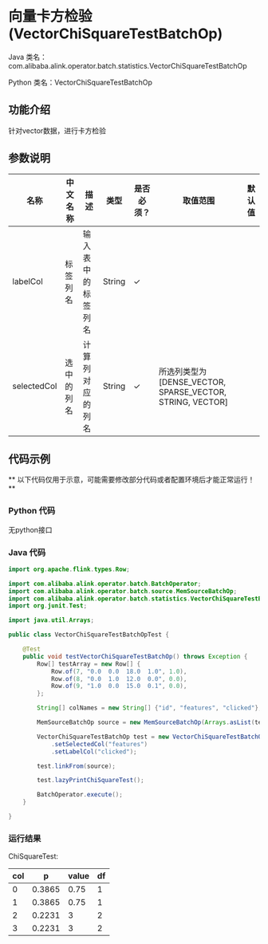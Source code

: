 # 向量卡方检验 (VectorChiSquareTestBatchOp)
Java 类名：com.alibaba.alink.operator.batch.statistics.VectorChiSquareTestBatchOp

Python 类名：VectorChiSquareTestBatchOp


## 功能介绍

针对vector数据，进行卡方检验

## 参数说明

| 名称 | 中文名称 | 描述 | 类型 | 是否必须？ | 取值范围 | 默认值 |
| --- | --- | --- | --- | --- | --- | --- |
| labelCol | 标签列名 | 输入表中的标签列名 | String | ✓ |  |  |
| selectedCol | 选中的列名 | 计算列对应的列名 | String | ✓ | 所选列类型为 [DENSE_VECTOR, SPARSE_VECTOR, STRING, VECTOR] |  |



## 代码示例

** 以下代码仅用于示意，可能需要修改部分代码或者配置环境后才能正常运行！**

### Python 代码
无python接口
 
### Java 代码
```java
import org.apache.flink.types.Row;

import com.alibaba.alink.operator.batch.BatchOperator;
import com.alibaba.alink.operator.batch.source.MemSourceBatchOp;
import com.alibaba.alink.operator.batch.statistics.VectorChiSquareTestBatchOp;
import org.junit.Test;

import java.util.Arrays;

public class VectorChiSquareTestBatchOpTest {

	@Test
	public void testVectorChiSquareTestBatchOp() throws Exception {
		Row[] testArray = new Row[] {
			Row.of(7, "0.0  0.0  18.0  1.0", 1.0),
			Row.of(8, "0.0  1.0  12.0  0.0", 0.0),
			Row.of(9, "1.0  0.0  15.0  0.1", 0.0),
		};

		String[] colNames = new String[] {"id", "features", "clicked"};

		MemSourceBatchOp source = new MemSourceBatchOp(Arrays.asList(testArray), colNames);

		VectorChiSquareTestBatchOp test = new VectorChiSquareTestBatchOp()
			.setSelectedCol("features")
			.setLabelCol("clicked");

		test.linkFrom(source);

		test.lazyPrintChiSquareTest();

		BatchOperator.execute();
	}

}

```

### 运行结果

ChiSquareTest:

|col|     p|value| df|
|---|------|-----|---|
|  0|0.3865| 0.75|  1|
|  1|0.3865| 0.75|  1|
|  2|0.2231|    3|  2|
|  3|0.2231|    3|  2|


